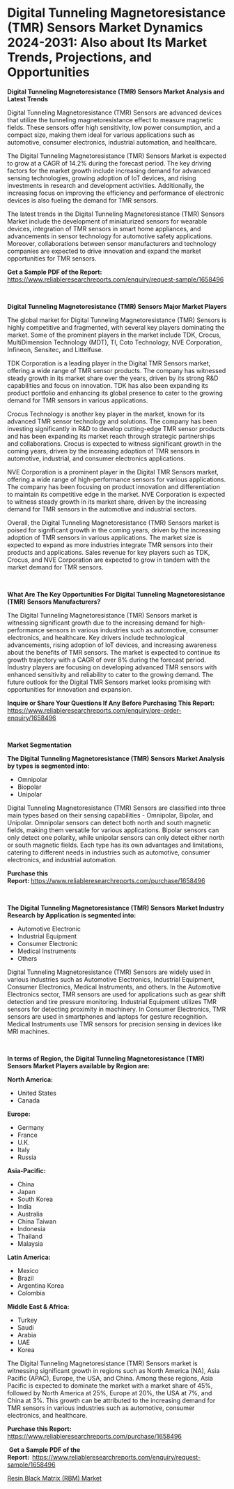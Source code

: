 <p><h1>Digital Tunneling Magnetoresistance (TMR) Sensors Market Dynamics 2024-2031: Also about Its Market Trends, Projections, and Opportunities</h1></p><p><strong>Digital Tunneling Magnetoresistance (TMR) Sensors Market Analysis and Latest Trends</strong></p>
<p><p>Digital Tunneling Magnetoresistance (TMR) Sensors are advanced devices that utilize the tunneling magnetoresistance effect to measure magnetic fields. These sensors offer high sensitivity, low power consumption, and a compact size, making them ideal for various applications such as automotive, consumer electronics, industrial automation, and healthcare.</p><p>The Digital Tunneling Magnetoresistance (TMR) Sensors Market is expected to grow at a CAGR of 14.2% during the forecast period. The key driving factors for the market growth include increasing demand for advanced sensing technologies, growing adoption of IoT devices, and rising investments in research and development activities. Additionally, the increasing focus on improving the efficiency and performance of electronic devices is also fueling the demand for TMR sensors.</p><p>The latest trends in the Digital Tunneling Magnetoresistance (TMR) Sensors Market include the development of miniaturized sensors for wearable devices, integration of TMR sensors in smart home appliances, and advancements in sensor technology for automotive safety applications. Moreover, collaborations between sensor manufacturers and technology companies are expected to drive innovation and expand the market opportunities for TMR sensors.</p></p>
<p><strong>Get a Sample PDF of the Report:&nbsp;</strong> <a href="https://www.reliableresearchreports.com/enquiry/request-sample/1658496">https://www.reliableresearchreports.com/enquiry/request-sample/1658496</a></p>
<p>&nbsp;</p>
<p><strong>Digital Tunneling Magnetoresistance (TMR) Sensors Major Market Players</strong></p>
<p><p>The global market for Digital Tunneling Magnetoresistance (TMR) Sensors is highly competitive and fragmented, with several key players dominating the market. Some of the prominent players in the market include TDK, Crocus, MultiDimension Technology (MDT), TI, Coto Technology, NVE Corporation, Infineon, Sensitec, and Littelfuse.</p><p>TDK Corporation is a leading player in the Digital TMR Sensors market, offering a wide range of TMR sensor products. The company has witnessed steady growth in its market share over the years, driven by its strong R&D capabilities and focus on innovation. TDK has also been expanding its product portfolio and enhancing its global presence to cater to the growing demand for TMR sensors in various applications.</p><p>Crocus Technology is another key player in the market, known for its advanced TMR sensor technology and solutions. The company has been investing significantly in R&D to develop cutting-edge TMR sensor products and has been expanding its market reach through strategic partnerships and collaborations. Crocus is expected to witness significant growth in the coming years, driven by the increasing adoption of TMR sensors in automotive, industrial, and consumer electronics applications.</p><p>NVE Corporation is a prominent player in the Digital TMR Sensors market, offering a wide range of high-performance sensors for various applications. The company has been focusing on product innovation and differentiation to maintain its competitive edge in the market. NVE Corporation is expected to witness steady growth in its market share, driven by the increasing demand for TMR sensors in the automotive and industrial sectors.</p><p>Overall, the Digital Tunneling Magnetoresistance (TMR) Sensors market is poised for significant growth in the coming years, driven by the increasing adoption of TMR sensors in various applications. The market size is expected to expand as more industries integrate TMR sensors into their products and applications. Sales revenue for key players such as TDK, Crocus, and NVE Corporation are expected to grow in tandem with the market demand for TMR sensors.</p></p>
<p>&nbsp;</p>
<p><strong>What Are The Key Opportunities For Digital Tunneling Magnetoresistance (TMR) Sensors Manufacturers?</strong></p>
<p><p>The Digital Tunneling Magnetoresistance (TMR) Sensors market is witnessing significant growth due to the increasing demand for high-performance sensors in various industries such as automotive, consumer electronics, and healthcare. Key drivers include technological advancements, rising adoption of IoT devices, and increasing awareness about the benefits of TMR sensors. The market is expected to continue its growth trajectory with a CAGR of over 8% during the forecast period. Industry players are focusing on developing advanced TMR sensors with enhanced sensitivity and reliability to cater to the growing demand. The future outlook for the Digital TMR Sensors market looks promising with opportunities for innovation and expansion.</p></p>
<p><strong>Inquire or Share Your Questions If Any Before Purchasing This Report:</strong> <a href="https://www.reliableresearchreports.com/enquiry/pre-order-enquiry/1658496">https://www.reliableresearchreports.com/enquiry/pre-order-enquiry/1658496</a></p>
<p>&nbsp;</p>
<p><strong>Market Segmentation</strong></p>
<p><strong>The Digital Tunneling Magnetoresistance (TMR) Sensors Market Analysis by types is segmented into:</strong></p>
<p><ul><li>Omnipolar</li><li>Biopolar</li><li>Unipolar</li></ul></p>
<p><p>Digital Tunneling Magnetoresistance (TMR) Sensors are classified into three main types based on their sensing capabilities - Omnipolar, Bipolar, and Unipolar. Omnipolar sensors can detect both north and south magnetic fields, making them versatile for various applications. Bipolar sensors can only detect one polarity, while unipolar sensors can only detect either north or south magnetic fields. Each type has its own advantages and limitations, catering to different needs in industries such as automotive, consumer electronics, and industrial automation.</p></p>
<p><strong>Purchase this Report:&nbsp;</strong><a href="https://www.reliableresearchreports.com/purchase/1658496">https://www.reliableresearchreports.com/purchase/1658496</a></p>
<p>&nbsp;</p>
<p><strong>The Digital Tunneling Magnetoresistance (TMR) Sensors Market Industry Research by Application is segmented into:</strong></p>
<p><ul><li>Automotive Electronic</li><li>Industrial Equipment</li><li>Consumer Electronic</li><li>Medical Instruments</li><li>Others</li></ul></p>
<p><p>Digital Tunneling Magnetoresistance (TMR) Sensors are widely used in various industries such as Automotive Electronics, Industrial Equipment, Consumer Electronics, Medical Instruments, and others. In the Automotive Electronics sector, TMR sensors are used for applications such as gear shift detection and tire pressure monitoring. Industrial Equipment utilizes TMR sensors for detecting proximity in machinery. In Consumer Electronics, TMR sensors are used in smartphones and laptops for gesture recognition. Medical Instruments use TMR sensors for precision sensing in devices like MRI machines.</p></p>
<p>&nbsp;</p>
<p><strong>In terms of Region, the Digital Tunneling Magnetoresistance (TMR) Sensors Market Players available by Region are:</strong></p>
<p>
    <p> <strong> North America: </strong>
        <ul>
            <li>United States</li>
            <li>Canada</li>
        </ul>
        </p> 
    <p> <strong> Europe: </strong>
        <ul>
            <li>Germany</li>
            <li>France</li>
            <li>U.K.</li>
            <li>Italy</li>
            <li>Russia</li>
        </ul>
        </p> 
    <p> <strong> Asia-Pacific: </strong>
        <ul>
            <li>China</li>
            <li>Japan</li>
            <li>South Korea</li>
            <li>India</li>
            <li>Australia</li>
            <li>China Taiwan</li>
            <li>Indonesia</li>
            <li>Thailand</li>
            <li>Malaysia</li>
        </ul>
        </p> 
    <p> <strong> Latin America: </strong>
        <ul>
            <li>Mexico</li>
            <li>Brazil</li>
            <li>Argentina Korea</li>
            <li>Colombia</li>
        </ul>
        </p> 
    <p> <strong> Middle East & Africa: </strong>
        <ul>
            <li>Turkey</li>
            <li>Saudi</li>
            <li>Arabia</li>
            <li>UAE</li>
            <li>Korea</li>
        </ul>
    </p>
    </p>
<p><p>The Digital Tunneling Magnetoresistance (TMR) Sensors market is witnessing significant growth in regions such as North America (NA), Asia Pacific (APAC), Europe, the USA, and China. Among these regions, Asia Pacific is expected to dominate the market with a market share of 45%, followed by North America at 25%, Europe at 20%, the USA at 7%, and China at 3%. This growth can be attributed to the increasing demand for TMR sensors in various industries such as automotive, consumer electronics, and healthcare.</p></p>
<p><strong>Purchase this Report: </strong><a href="https://www.reliableresearchreports.com/purchase/1658496">https://www.reliableresearchreports.com/purchase/1658496</a></p>
<p>&nbsp;<strong>Get a Sample PDF of the Report:&nbsp;&nbsp;</strong><a href="https://www.reliableresearchreports.com/enquiry/request-sample/1658496">https://www.reliableresearchreports.com/enquiry/request-sample/1658496</a></p>
<p><strong></strong></p>
<p><p><a href="https://github.com/Alonsoolds3wq1d81czn8rbol/Market-Research-Report-List-1/blob/main/resin-black-matrix-rbm-market.md">Resin Black Matrix (RBM) Market</a></p></p>